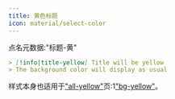 ```yaml
---
title: 黄色标题
icon: material/select-color
---
```


点名元数据:"标题-黄"

```md
> [!info|title-yellow] Title will be yellow
> The background color will display as usual
```

样式本身也适用于["all-yellow"](../combined-styling/page-9.md)页:1["bg-yellow"](../bg-styling/page-9.md)。